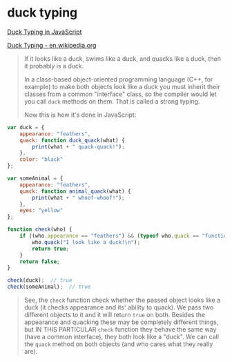 # duck typing

[Duck Typing in JavaScript](https://stackoverflow.com/questions/3379529/duck-typing-in-javascript)

[Duck Typing - en.wikipedia.org](http://en.wikipedia.org/wiki/Duck_typing)

> If it looks like a duck, swims like a duck, and quacks like a duck, then it probably is a duck.
>
> In a class-based object-oriented programming language (C++, for example) to make both objects look like a duck you must inherit their classes from a common "interface" class, so the compiler would let you call `duck` methods on them. That is called a strong typing.
>
> Now this is how it's done in JavaScript:

```javascript
var duck = {
    appearance: "feathers",
    quack: function duck_quack(what) {
        print(what + " quack-quack!");
    },
    color: "black"
};

var someAnimal = {
    appearance: "feathers",
    quack: function animal_quack(what) {
        print(what + " whoof-whoof!");
    },
    eyes: "yellow"
};

function check(who) {
    if ((who.appearance == "feathers") && (typeof who.quack == "function")) {
        who.quack("I look like a duck!\n");
        return true;
    }
    return false;
}

check(duck);  // true
check(someAnimal);  // true
```

> See, the `check` function check whether the passed object looks like a duck (it checks appearance and its' ability to quack). We pass two different objects to it and it will return `true` on both. Besides the appearance and quacking these may be completely different things, but IN THIS PARTICULAR `check` function they behave the same way (have a common interface), they both look like a "duck". We can call the `quack` method on both objects (and who cares what they really are).
